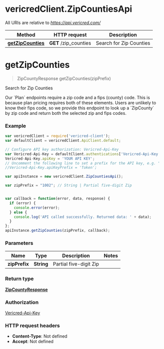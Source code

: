 # vericredClient.ZipCountiesApi

All URIs are relative to *https://api.vericred.com/*

Method | HTTP request | Description
------------- | ------------- | -------------
[**getZipCounties**](ZipCountiesApi.md#getZipCounties) | **GET** /zip_counties | Search for Zip Counties


<a name="getZipCounties"></a>
# **getZipCounties**
> ZipCountyResponse getZipCounties(zipPrefix)

Search for Zip Counties

Our &#x60;Plan&#x60; endpoints require a zip code and a fips (county) code.  This is because plan pricing requires both of these elements.  Users are unlikely to know their fips code, so we provide this endpoint to look up a &#x60;ZipCounty&#x60; by zip code and return both the selected zip and fips codes.

### Example
```javascript
var vericredClient = require('vericred-client');
var defaultClient = vericredClient.ApiClient.default;

// Configure API key authorization: Vericred-Api-Key
var Vericred-Api-Key = defaultClient.authentications['Vericred-Api-Key'];
Vericred-Api-Key.apiKey = 'YOUR API KEY';
// Uncomment the following line to set a prefix for the API key, e.g. "Token" (defaults to null)
//Vericred-Api-Key.apiKeyPrefix = 'Token';

var apiInstance = new vericredClient.ZipCountiesApi();

var zipPrefix = "1002"; // String | Partial five-digit Zip


var callback = function(error, data, response) {
  if (error) {
    console.error(error);
  } else {
    console.log('API called successfully. Returned data: ' + data);
  }
};
apiInstance.getZipCounties(zipPrefix, callback);
```

### Parameters

Name | Type | Description  | Notes
------------- | ------------- | ------------- | -------------
 **zipPrefix** | **String**| Partial five-digit Zip | 

### Return type

[**ZipCountyResponse**](ZipCountyResponse.md)

### Authorization

[Vericred-Api-Key](../README.md#Vericred-Api-Key)

### HTTP request headers

 - **Content-Type**: Not defined
 - **Accept**: Not defined

